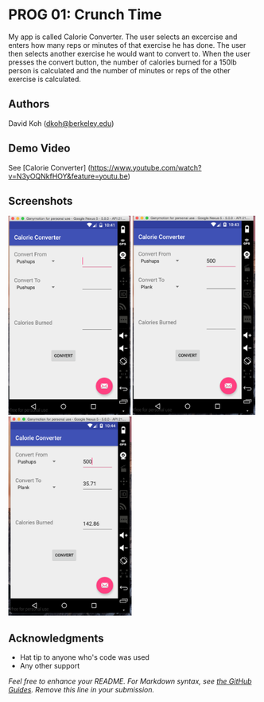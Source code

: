 # PROG 01: Crunch Time

My app is called Calorie Converter. The user selects an excercise and enters how many reps or minutes of that exercise he has done. The user then selects another exercise he would want to convert to. When the user presses the convert button, the number of calories burned for a 150lb person is calculated and the number of minutes or reps of the other exercise is calculated.


## Authors

David Koh ([dkoh@berkeley.edu](mailto:dkoh@berkeley.edu))


## Demo Video

See [Calorie Converter] (https://www.youtube.com/watch?v=N3yOQNkfHOY&feature=youtu.be)

## Screenshots

<img src="screenshots/main.png" height="400" alt="Screenshot"/>
<img src="screenshots/one.png" height="400" alt="Screenshot"/>
<img src="screenshots/two.png" height="400" alt="Screenshot"/>

## Acknowledgments

* Hat tip to anyone who's code was used
* Any other support

*Feel free to enhance your README. For Markdown syntax, see [the GitHub Guides](https://guides.github.com/features/mastering-markdown/). Remove this line in your submission.*
